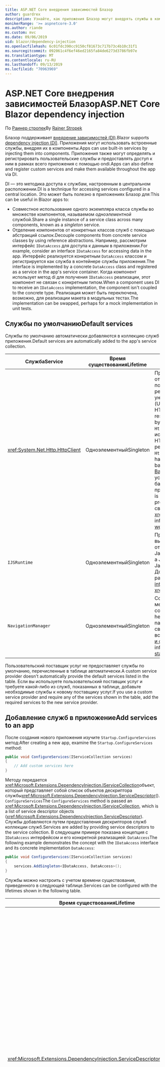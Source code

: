 ```yaml
---
title: ASP.NET Core внедрения зависимостей Блазор
author: guardrex
description: Узнайте, как приложения Блазор могут внедрять службы в компоненты.
monikerRange: '>= aspnetcore-3.0'
ms.author: riande
ms.custom: mvc
ms.date: 09/06/2019
uid: blazor/dependency-injection
ms.openlocfilehash: 6c01fdc390cc9150cf81673c717b73c4b10c31f1
ms.sourcegitcommit: 092061c4f6ef46ed2165fa84de6273d3786fb97e
ms.translationtype: MT
ms.contentlocale: ru-RU
ms.lasthandoff: 09/13/2019
ms.locfileid: "70963969"
---
```

# <a name="aspnet-core-blazor-dependency-injection"></a><span data-ttu-id="52c23-103">ASP.NET Core внедрения зависимостей Блазор</span><span class="sxs-lookup"><span data-stu-id="52c23-103">ASP.NET Core Blazor dependency injection</span></span>

<span data-ttu-id="52c23-104">По [Раинер стропек](https://www.timecockpit.com)</span><span class="sxs-lookup"><span data-stu-id="52c23-104">By [Rainer Stropek](https://www.timecockpit.com)</span></span>

<span data-ttu-id="52c23-105">Блазор поддерживает [внедрение зависимостей (DI)](xref:fundamentals/dependency-injection).</span><span class="sxs-lookup"><span data-stu-id="52c23-105">Blazor supports [dependency injection (DI)](xref:fundamentals/dependency-injection).</span></span> <span data-ttu-id="52c23-106">Приложения могут использовать встроенные службы, внедряя их в компоненты.</span><span class="sxs-lookup"><span data-stu-id="52c23-106">Apps can use built-in services by injecting them into components.</span></span> <span data-ttu-id="52c23-107">Приложения также могут определять и регистрировать пользовательские службы и предоставлять доступ к ним в рамках всего приложения с помощью ondi.</span><span class="sxs-lookup"><span data-stu-id="52c23-107">Apps can also define and register custom services and make them available throughout the app via DI.</span></span>

<span data-ttu-id="52c23-108">DI — это методика доступа к службам, настроенным в центральном расположении.</span><span class="sxs-lookup"><span data-stu-id="52c23-108">DI is a technique for accessing services configured in a central location.</span></span> <span data-ttu-id="52c23-109">Это может быть полезно в приложениях Блазор для:</span><span class="sxs-lookup"><span data-stu-id="52c23-109">This can be useful in Blazor apps to:</span></span>

* <span data-ttu-id="52c23-110">Совместное использование одного экземпляра класса службы во множестве компонентов, называемом *одноэлементной* службой.</span><span class="sxs-lookup"><span data-stu-id="52c23-110">Share a single instance of a service class across many components, known as a *singleton* service.</span></span>
* <span data-ttu-id="52c23-111">Отделение компонентов от конкретных классов служб с помощью абстракций ссылок.</span><span class="sxs-lookup"><span data-stu-id="52c23-111">Decouple components from concrete service classes by using reference abstractions.</span></span> <span data-ttu-id="52c23-112">Например, рассмотрим интерфейс `IDataAccess` для доступа к данным в приложении.</span><span class="sxs-lookup"><span data-stu-id="52c23-112">For example, consider an interface `IDataAccess` for accessing data in the app.</span></span> <span data-ttu-id="52c23-113">Интерфейс реализуется конкретным `DataAccess` классом и регистрируется как служба в контейнере службы приложения.</span><span class="sxs-lookup"><span data-stu-id="52c23-113">The interface is implemented by a concrete `DataAccess` class and registered as a service in the app's service container.</span></span> <span data-ttu-id="52c23-114">Когда компонент использует метод di для получения `IDataAccess` реализации, этот компонент не связан с конкретным типом.</span><span class="sxs-lookup"><span data-stu-id="52c23-114">When a component uses DI to receive an `IDataAccess` implementation, the component isn't coupled to the concrete type.</span></span> <span data-ttu-id="52c23-115">Реализация может быть переключена, возможно, для реализации макета в модульных тестах.</span><span class="sxs-lookup"><span data-stu-id="52c23-115">The implementation can be swapped, perhaps for a mock implementation in unit tests.</span></span>

## <a name="default-services"></a><span data-ttu-id="52c23-116">Службы по умолчанию</span><span class="sxs-lookup"><span data-stu-id="52c23-116">Default services</span></span>

<span data-ttu-id="52c23-117">Службы по умолчанию автоматически добавляются в коллекцию служб приложения.</span><span class="sxs-lookup"><span data-stu-id="52c23-117">Default services are automatically added to the app's service collection.</span></span>

| <span data-ttu-id="52c23-118">Служба</span><span class="sxs-lookup"><span data-stu-id="52c23-118">Service</span></span> | <span data-ttu-id="52c23-119">Время существования</span><span class="sxs-lookup"><span data-stu-id="52c23-119">Lifetime</span></span> | <span data-ttu-id="52c23-120">Описание</span><span class="sxs-lookup"><span data-stu-id="52c23-120">Description</span></span> |
| ------- | -------- | ----------- |
| <xref:System.Net.Http.HttpClient> | <span data-ttu-id="52c23-121">Одноэлементный</span><span class="sxs-lookup"><span data-stu-id="52c23-121">Singleton</span></span> | <span data-ttu-id="52c23-122">Предоставляет методы для отправки HTTP-запросов и получения HTTP-ответов от ресурса, идентифицируемого по универсальному коду ресурса (URI).</span><span class="sxs-lookup"><span data-stu-id="52c23-122">Provides methods for sending HTTP requests and receiving HTTP responses from a resource identified by a URI.</span></span> <span data-ttu-id="52c23-123">Обратите внимание, что `HttpClient` этот экземпляр использует браузер для обработки HTTP-трафика в фоновом режиме.</span><span class="sxs-lookup"><span data-stu-id="52c23-123">Note that this instance of `HttpClient` uses the browser for handling the HTTP traffic in the background.</span></span> <span data-ttu-id="52c23-124">[HttpClient. BaseAddress](xref:System.Net.Http.HttpClient.BaseAddress) автоматически устанавливается в качестве базового префикса URI приложения.</span><span class="sxs-lookup"><span data-stu-id="52c23-124">[HttpClient.BaseAddress](xref:System.Net.Http.HttpClient.BaseAddress) is automatically set to the base URI prefix of the app.</span></span> <span data-ttu-id="52c23-125">Дополнительные сведения см. в разделе <xref:blazor/call-web-api>.</span><span class="sxs-lookup"><span data-stu-id="52c23-125">For more information, see <xref:blazor/call-web-api>.</span></span> |
| `IJSRuntime` | <span data-ttu-id="52c23-126">Одноэлементный</span><span class="sxs-lookup"><span data-stu-id="52c23-126">Singleton</span></span> | <span data-ttu-id="52c23-127">Представляет экземпляр среды выполнения JavaScript, в которой отправляются вызовы JavaScript.</span><span class="sxs-lookup"><span data-stu-id="52c23-127">Represents an instance of a JavaScript runtime where JavaScript calls are dispatched.</span></span> <span data-ttu-id="52c23-128">Дополнительные сведения см. в разделе <xref:blazor/javascript-interop>.</span><span class="sxs-lookup"><span data-stu-id="52c23-128">For more information, see <xref:blazor/javascript-interop>.</span></span> |
| `NavigationManager` | <span data-ttu-id="52c23-129">Одноэлементный</span><span class="sxs-lookup"><span data-stu-id="52c23-129">Singleton</span></span> | <span data-ttu-id="52c23-130">Содержит вспомогательные методы для работы с URI и состоянием навигации.</span><span class="sxs-lookup"><span data-stu-id="52c23-130">Contains helpers for working with URIs and navigation state.</span></span> <span data-ttu-id="52c23-131">Дополнительные сведения см. в разделе вспомогательные функции для [URI и состояний навигации](xref:blazor/routing#uri-and-navigation-state-helpers).</span><span class="sxs-lookup"><span data-stu-id="52c23-131">For more information, see [URI and navigation state helpers](xref:blazor/routing#uri-and-navigation-state-helpers).</span></span> |

<span data-ttu-id="52c23-132">Пользовательский поставщик услуг не предоставляет службы по умолчанию, перечисленные в таблице автоматически.</span><span class="sxs-lookup"><span data-stu-id="52c23-132">A custom service provider doesn't automatically provide the default services listed in the table.</span></span> <span data-ttu-id="52c23-133">Если вы используете пользовательский поставщик услуг и требуете какой-либо из служб, показанных в таблице, добавьте необходимые службы к новому поставщику услуг.</span><span class="sxs-lookup"><span data-stu-id="52c23-133">If you use a custom service provider and require any of the services shown in the table, add the required services to the new service provider.</span></span>

## <a name="add-services-to-an-app"></a><span data-ttu-id="52c23-134">Добавление служб в приложение</span><span class="sxs-lookup"><span data-stu-id="52c23-134">Add services to an app</span></span>

<span data-ttu-id="52c23-135">После создания нового приложения изучите `Startup.ConfigureServices` метод:</span><span class="sxs-lookup"><span data-stu-id="52c23-135">After creating a new app, examine the `Startup.ConfigureServices` method:</span></span>

```csharp
public void ConfigureServices(IServiceCollection services)
{
    // Add custom services here
}
```

<span data-ttu-id="52c23-136">Методу передается <xref:Microsoft.Extensions.DependencyInjection.IServiceCollection>объект, который представляет собой список объектов дескриптора службы<xref:Microsoft.Extensions.DependencyInjection.ServiceDescriptor>(). `ConfigureServices`</span><span class="sxs-lookup"><span data-stu-id="52c23-136">The `ConfigureServices` method is passed an <xref:Microsoft.Extensions.DependencyInjection.IServiceCollection>, which is a list of service descriptor objects (<xref:Microsoft.Extensions.DependencyInjection.ServiceDescriptor>).</span></span> <span data-ttu-id="52c23-137">Службы добавляются путем предоставления дескрипторов служб коллекции служб.</span><span class="sxs-lookup"><span data-stu-id="52c23-137">Services are added by providing service descriptors to the service collection.</span></span> <span data-ttu-id="52c23-138">В следующем примере показана концепция с `IDataAccess` интерфейсом и его конкретной реализацией: `DataAccess`</span><span class="sxs-lookup"><span data-stu-id="52c23-138">The following example demonstrates the concept with the `IDataAccess` interface and its concrete implementation `DataAccess`:</span></span>

```csharp
public void ConfigureServices(IServiceCollection services)
{
    services.AddSingleton<IDataAccess, DataAccess>();
}
```

<span data-ttu-id="52c23-139">Службы можно настроить с учетом времени существования, приведенного в следующей таблице.</span><span class="sxs-lookup"><span data-stu-id="52c23-139">Services can be configured with the lifetimes shown in the following table.</span></span>

| <span data-ttu-id="52c23-140">Время существования</span><span class="sxs-lookup"><span data-stu-id="52c23-140">Lifetime</span></span> | <span data-ttu-id="52c23-141">Описание</span><span class="sxs-lookup"><span data-stu-id="52c23-141">Description</span></span> |
| -------- | ----------- |
| <xref:Microsoft.Extensions.DependencyInjection.ServiceDescriptor.Scoped*> | <span data-ttu-id="52c23-142">В настоящее время приложения веб-сборки блазор не имеют концепции областей DI.</span><span class="sxs-lookup"><span data-stu-id="52c23-142">Blazor WebAssembly apps don't currently have a concept of DI scopes.</span></span> <span data-ttu-id="52c23-143">`Scoped`— зарегистрированные службы ведут `Singleton` себя как службы.</span><span class="sxs-lookup"><span data-stu-id="52c23-143">`Scoped`-registered services behave like `Singleton` services.</span></span> <span data-ttu-id="52c23-144">Однако модель размещения сервера блазор поддерживает `Scoped` время существования.</span><span class="sxs-lookup"><span data-stu-id="52c23-144">However, the Blazor Server hosting model supports the `Scoped` lifetime.</span></span> <span data-ttu-id="52c23-145">В приложениях Блазор Server регистрация службы с заданной областью ограничивается *соединением*.</span><span class="sxs-lookup"><span data-stu-id="52c23-145">In Blazor Server apps, a scoped service registration is scoped to the *connection*.</span></span> <span data-ttu-id="52c23-146">По этой причине использование служб с заданной областью предпочтительно для служб, которые должны быть ограничены текущим пользователем, даже если текущим намерением является запуск на стороне клиента в браузере.</span><span class="sxs-lookup"><span data-stu-id="52c23-146">For this reason, using scoped services is preferred for services that should be scoped to the current user, even if the current intent is to run client-side in the browser.</span></span> |
| <xref:Microsoft.Extensions.DependencyInjection.ServiceDescriptor.Singleton*> | <span data-ttu-id="52c23-147">DI создает *один экземпляр* службы.</span><span class="sxs-lookup"><span data-stu-id="52c23-147">DI creates a *single instance* of the service.</span></span> <span data-ttu-id="52c23-148">Все компоненты, которым `Singleton` необходима служба, получают экземпляр той же службы.</span><span class="sxs-lookup"><span data-stu-id="52c23-148">All components requiring a `Singleton` service receive an instance of the same service.</span></span> |
| <xref:Microsoft.Extensions.DependencyInjection.ServiceDescriptor.Transient*> | <span data-ttu-id="52c23-149">Каждый раз, когда компонент получает экземпляр `Transient` службы из контейнера службы, он получает *новый экземпляр* службы.</span><span class="sxs-lookup"><span data-stu-id="52c23-149">Whenever a component obtains an instance of a `Transient` service from the service container, it receives a *new instance* of the service.</span></span> |

<span data-ttu-id="52c23-150">Система DI основана на системе DI в ASP.NET Core.</span><span class="sxs-lookup"><span data-stu-id="52c23-150">The DI system is based on the DI system in ASP.NET Core.</span></span> <span data-ttu-id="52c23-151">Дополнительные сведения см. в разделе <xref:fundamentals/dependency-injection>.</span><span class="sxs-lookup"><span data-stu-id="52c23-151">For more information, see <xref:fundamentals/dependency-injection>.</span></span>

## <a name="request-a-service-in-a-component"></a><span data-ttu-id="52c23-152">Запрос службы в компоненте</span><span class="sxs-lookup"><span data-stu-id="52c23-152">Request a service in a component</span></span>

<span data-ttu-id="52c23-153">После добавления служб в коллекцию служб вставьте их в компоненты с помощью [ \@](xref:mvc/views/razor#inject) директивы вставки Razor.</span><span class="sxs-lookup"><span data-stu-id="52c23-153">After services are added to the service collection, inject the services into the components using the [\@inject](xref:mvc/views/razor#inject) Razor directive.</span></span> <span data-ttu-id="52c23-154">`@inject`имеет два параметра:</span><span class="sxs-lookup"><span data-stu-id="52c23-154">`@inject` has two parameters:</span></span>

* <span data-ttu-id="52c23-155">Введите &ndash; тип службы для вставки.</span><span class="sxs-lookup"><span data-stu-id="52c23-155">Type &ndash; The type of the service to inject.</span></span>
* <span data-ttu-id="52c23-156">Свойство &ndash; имя свойства, получающего внедренную службу приложений.</span><span class="sxs-lookup"><span data-stu-id="52c23-156">Property &ndash; The name of the property receiving the injected app service.</span></span> <span data-ttu-id="52c23-157">Свойство не требуется создавать вручную.</span><span class="sxs-lookup"><span data-stu-id="52c23-157">The property doesn't require manual creation.</span></span> <span data-ttu-id="52c23-158">Компилятор создает свойство.</span><span class="sxs-lookup"><span data-stu-id="52c23-158">The compiler creates the property.</span></span>

<span data-ttu-id="52c23-159">Дополнительные сведения см. в разделе <xref:mvc/views/dependency-injection>.</span><span class="sxs-lookup"><span data-stu-id="52c23-159">For more information, see <xref:mvc/views/dependency-injection>.</span></span>

<span data-ttu-id="52c23-160">Используйте несколько `@inject` инструкций для внедрения различных служб.</span><span class="sxs-lookup"><span data-stu-id="52c23-160">Use multiple `@inject` statements to inject different services.</span></span>

<span data-ttu-id="52c23-161">В следующем примере показано, как использовать `@inject`.</span><span class="sxs-lookup"><span data-stu-id="52c23-161">The following example shows how to use `@inject`.</span></span> <span data-ttu-id="52c23-162">Реализация `Services.IDataAccess` службы внедряется в свойство `DataRepository`компонента.</span><span class="sxs-lookup"><span data-stu-id="52c23-162">The service implementing `Services.IDataAccess` is injected into the component's property `DataRepository`.</span></span> <span data-ttu-id="52c23-163">Обратите внимание, что код использует `IDataAccess` только абстракцию:</span><span class="sxs-lookup"><span data-stu-id="52c23-163">Note how the code is only using the `IDataAccess` abstraction:</span></span>

[!code-cshtml[](dependency-injection/samples_snapshot/3.x/CustomerList.razor?highlight=2-3,23)]

<span data-ttu-id="52c23-164">На внутреннем уровне созданное свойство`DataRepository`() снабжено `InjectAttribute` атрибутом.</span><span class="sxs-lookup"><span data-stu-id="52c23-164">Internally, the generated property (`DataRepository`) is decorated with the `InjectAttribute` attribute.</span></span> <span data-ttu-id="52c23-165">Как правило, этот атрибут не используется напрямую.</span><span class="sxs-lookup"><span data-stu-id="52c23-165">Typically, this attribute isn't used directly.</span></span> <span data-ttu-id="52c23-166">Если базовый класс необходим для компонентов, а для базового класса также требуются подставляемые свойства, вручную добавьте `InjectAttribute`:</span><span class="sxs-lookup"><span data-stu-id="52c23-166">If a base class is required for components and injected properties are also required for the base class, manually add the `InjectAttribute`:</span></span>

```csharp
public class ComponentBase : IComponent
{
    // DI works even if using the InjectAttribute in a component's base class.
    [Inject]
    protected IDataAccess DataRepository { get; set; }
    ...
}
```

<span data-ttu-id="52c23-167">В компонентах, производных от базового класса `@inject` , директива не требуется.</span><span class="sxs-lookup"><span data-stu-id="52c23-167">In components derived from the base class, the `@inject` directive isn't required.</span></span> <span data-ttu-id="52c23-168">`InjectAttribute` Для базового класса достаточно:</span><span class="sxs-lookup"><span data-stu-id="52c23-168">The `InjectAttribute` of the base class is sufficient:</span></span>

```cshtml
@page "/demo"
@inherits ComponentBase

<h1>Demo Component</h1>
```

## <a name="use-di-in-services"></a><span data-ttu-id="52c23-169">Использование ondi в службах</span><span class="sxs-lookup"><span data-stu-id="52c23-169">Use DI in services</span></span>

<span data-ttu-id="52c23-170">Для сложных служб могут потребоваться дополнительные службы.</span><span class="sxs-lookup"><span data-stu-id="52c23-170">Complex services might require additional services.</span></span> <span data-ttu-id="52c23-171">В предыдущем примере `DataAccess` может `HttpClient` потребоваться служба по умолчанию.</span><span class="sxs-lookup"><span data-stu-id="52c23-171">In the prior example, `DataAccess` might require the `HttpClient` default service.</span></span> <span data-ttu-id="52c23-172">`@inject`(или `InjectAttribute`) недоступен для использования в службах.</span><span class="sxs-lookup"><span data-stu-id="52c23-172">`@inject` (or the `InjectAttribute`) isn't available for use in services.</span></span> <span data-ttu-id="52c23-173">Вместо этого следует использовать *внедрение конструктора* .</span><span class="sxs-lookup"><span data-stu-id="52c23-173">*Constructor injection* must be used instead.</span></span> <span data-ttu-id="52c23-174">Необходимые службы добавляются путем добавления параметров в конструктор службы.</span><span class="sxs-lookup"><span data-stu-id="52c23-174">Required services are added by adding parameters to the service's constructor.</span></span> <span data-ttu-id="52c23-175">Когда DI создает службу, она распознает необходимые службы в конструкторе и предоставляет их соответствующим образом.</span><span class="sxs-lookup"><span data-stu-id="52c23-175">When DI creates the service, it recognizes the services it requires in the constructor and provides them accordingly.</span></span>

```csharp
public class DataAccess : IDataAccess
{
    // The constructor receives an HttpClient via dependency
    // injection. HttpClient is a default service.
    public DataAccess(HttpClient client)
    {
        ...
    }
}
```

<span data-ttu-id="52c23-176">Необходимые условия для внедрения конструктора:</span><span class="sxs-lookup"><span data-stu-id="52c23-176">Prerequisites for constructor injection:</span></span>

* <span data-ttu-id="52c23-177">Должен существовать один конструктор, аргументы которого могут быть выполнены методом DI.</span><span class="sxs-lookup"><span data-stu-id="52c23-177">One constructor must exist whose arguments can all be fulfilled by DI.</span></span> <span data-ttu-id="52c23-178">Дополнительные параметры, не охваченные DI, разрешены, если они указывают значения по умолчанию.</span><span class="sxs-lookup"><span data-stu-id="52c23-178">Additional parameters not covered by DI are allowed if they specify default values.</span></span>
* <span data-ttu-id="52c23-179">Применимый конструктор должен быть *открытым*.</span><span class="sxs-lookup"><span data-stu-id="52c23-179">The applicable constructor must be *public*.</span></span>
* <span data-ttu-id="52c23-180">Должен существовать один подходящий конструктор.</span><span class="sxs-lookup"><span data-stu-id="52c23-180">One applicable constructor must exist.</span></span> <span data-ttu-id="52c23-181">В случае неоднозначности DI выдает исключение.</span><span class="sxs-lookup"><span data-stu-id="52c23-181">In case of an ambiguity, DI throws an exception.</span></span>

## <a name="utility-base-component-classes-to-manage-a-di-scope"></a><span data-ttu-id="52c23-182">Классы базовых компонентов служебной программы для управления областью DI</span><span class="sxs-lookup"><span data-stu-id="52c23-182">Utility base component classes to manage a DI scope</span></span>

<span data-ttu-id="52c23-183">В ASP.NET Core приложениях службы с областью действия обычно ограничены текущим запросом.</span><span class="sxs-lookup"><span data-stu-id="52c23-183">In ASP.NET Core apps, scoped services are typically scoped to the current request.</span></span> <span data-ttu-id="52c23-184">По завершении запроса все неограниченные или временные службы удаляются системой DI.</span><span class="sxs-lookup"><span data-stu-id="52c23-184">After the request completes, any scoped or transient services are disposed by the DI system.</span></span> <span data-ttu-id="52c23-185">В приложениях Блазор Server область запроса длится на время клиентского соединения, что может привести к тому, что временные и ограниченные службы будут работать намного дольше, чем ожидалось.</span><span class="sxs-lookup"><span data-stu-id="52c23-185">In Blazor Server apps, the request scope lasts for the duration of the client connection, which can result in transient and scoped services living much longer than expected.</span></span>

<span data-ttu-id="52c23-186">Чтобы ограничить время существования компонента службами, можно использовать `OwningComponentBase` базовые классы и. `OwningComponentBase<TService>`</span><span class="sxs-lookup"><span data-stu-id="52c23-186">To scope services to the lifetime of a component, can use the `OwningComponentBase` and `OwningComponentBase<TService>` base classes.</span></span> <span data-ttu-id="52c23-187">Эти базовые классы предоставляют `ScopedServices` свойство типа `IServiceProvider` , разрешающее службы, областью действия которых является время существования компонента.</span><span class="sxs-lookup"><span data-stu-id="52c23-187">These base classes expose a `ScopedServices` property of type `IServiceProvider` that resolve services that are scoped to the lifetime of the component.</span></span> <span data-ttu-id="52c23-188">Чтобы создать компонент, наследующий от базового класса в Razor, используйте `@inherits` директиву.</span><span class="sxs-lookup"><span data-stu-id="52c23-188">To author a component that inherits from a base class in Razor, use the `@inherits` directive.</span></span>

```cshtml
@page "/users"
@attribute [Authorize]
@inherits OwningComponentBase<Data.ApplicationDbContext>

<h1>Users (@Service.Users.Count())</h1>
<ul>
    @foreach (var user in Service.Users)
    {
        <li>@user.UserName</li>
    }
</ul>
```

> [!NOTE]
> <span data-ttu-id="52c23-189">Службы, внедренные в компонент с `@inject` помощью или `InjectAttribute` , не создаются в области компонента и привязаны к области запроса.</span><span class="sxs-lookup"><span data-stu-id="52c23-189">Services injected into the component using `@inject` or the `InjectAttribute` aren't created in the component's scope and are tied to the request scope.</span></span>

## <a name="additional-resources"></a><span data-ttu-id="52c23-190">Дополнительные ресурсы</span><span class="sxs-lookup"><span data-stu-id="52c23-190">Additional resources</span></span>

* <xref:fundamentals/dependency-injection>
* <xref:mvc/views/dependency-injection>
